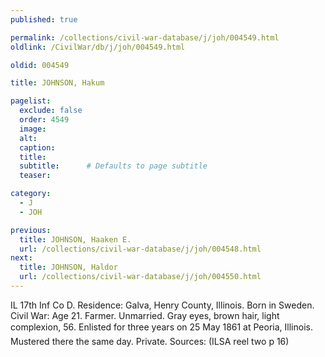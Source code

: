 ```yaml
---
published: true

permalink: /collections/civil-war-database/j/joh/004549.html
oldlink: /CivilWar/db/j/joh/004549.html

oldid: 004549

title: JOHNSON, Hakum

pagelist:
  exclude: false
  order: 4549
  image: 
  alt:
  caption:
  title:
  subtitle:      # Defaults to page subtitle
  teaser:

category: 
  - J 
  - JOH

previous:
  title: JOHNSON, Haaken E.
  url: /collections/civil-war-database/j/joh/004548.html  
next:
  title: JOHNSON, Haldor
  url: /collections/civil-war-database/j/joh/004550.html   
---
```

IL 17th Inf Co D. Residence: Galva, Henry County, Illinois. Born in Sweden. Civil War: Age 21. Farmer. Unmarried. Gray eyes, brown hair, light complexion, 5&#146;6&#148;. Enlisted for three years on 25 May 1861 at Peoria, Illinois. Mustered there the same day. Private. Sources: (ILSA reel two p 16)